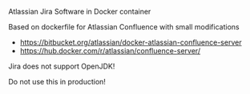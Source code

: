 Atlassian Jira Software in Docker container

Based on dockerfile for Atlassian Confluence with small modifications

- https://bitbucket.org/atlassian/docker-atlassian-confluence-server
- https://hub.docker.com/r/atlassian/confluence-server/

Jira does not support OpenJDK!

Do not use this in production!